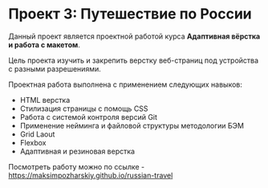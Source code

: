 # Проект 3: Путешествие по России

Данный проект является проектной работой курса **Адаптивная вёрстка и работа с макетом**.

Цель проекта изучить и закрепить верстку веб-страниц под устройства с разными разрешениями.

Проектная работа выполнена с применением следующих навыков:
- HTML верстка
- Стилизация страницы с помощь CSS
- Работа с системой контроля версий Git
- Применение нейминга и файловой структуры методологии БЭМ
- Grid Laout
- Flexbox
- Адаптивная и резиновая верстка

Посмотреть работу можно по ссылке - https://maksimpozharskiy.github.io/russian-travel
